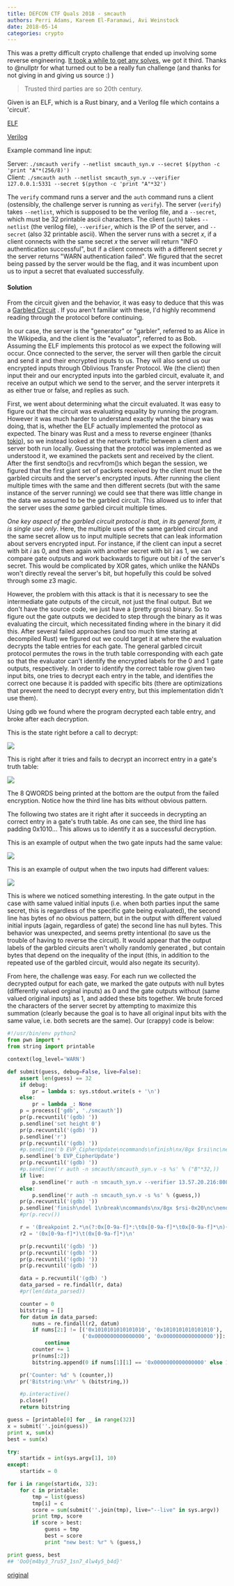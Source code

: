 ```yaml
---
title: DEFCON CTF Quals 2018 - smcauth
authors: Perri Adams, Kareem El-Faramawi, Avi Weinstock
date: 2018-05-14
categories: crypto
---
```


This was a pretty difficult crypto challenge that ended up involving some reverse
engineering. [It took a while to get any
solves](https://twitter.com/oooverflow/status/995743769726042112), we got it third. Thanks
to @nullptr for what turned out to be a really fun challenge (and thanks for not giving in
and giving us source :) )

>Trusted third parties are so 20th century.

Given is an ELF, which is a Rust binary, and a Verilog file which contains a 'circuit'. 

[ELF](https://github.com/perribus/ctf_writeups/blob/master/defconquals18/smcauth/smcauth)

[Verilog](https://github.com/perribus/ctf_writeups/blob/master/defconquals18/smcauth/smcauth)


Example command line input:

Server: `./smcauth verify --netlist smcauth_syn.v --secret $(python -c 'print "A"*(256/8)')`  
Client: `./smcauth auth --netlist smcauth_syn.v --verifier 127.0.0.1:5331 --secret $(python -c 'print "A"*32')`

The `verify` command runs a server and the `auth` command runs a client (ostensibly, the
challenge server is running as `verify`). The server (`verify`) takes `--netlist`, which
is supposed to be the verilog file, and a `--secret`, which must be 32 printable ascii
characters. The client (`auth`) takes `--netlist` (the verilog file), `--verifier`, which
is the IP of the server, and `--secret` (also 32 printable ascii). When the server runs
with a secret _x_, if a client connects with the same secret _x_ the server will return
"INFO authentication successful", but if a client connects with a different secret _y_ the
server returns "WARN authentication failed". We figured that the secret being passed by
the server would be the flag, and it was incumbent upon us to input a secret that
evaluated successfully. 

#### Solution

From the circuit given and the behavior, it was easy to deduce that this was a [Garbled
Circuit](https://en.wikipedia.org/wiki/Garbled_circuit) . If you aren't familiar with
these, I'd highly recommend reading through the protocol before continuing. 

In our case, the server is the "generator" or "garbler", referred to as Alice in the
Wikipedia, and the client is the "evaluator", referred to as Bob. Assuming the ELF
implements this protocol as we expect the following will occur. Once connected to the
server, the server will then garble the circuit and send it and their encrypted inputs to
us. They will also send us our encrypted inputs through Oblivious Transfer Protocol. We
(the client) then input their and our encrypted inputs into the garbled circuit, evaluate
it, and receive an output which we send to the server, and the server interprets it as
either true or false, and replies as such.

First, we went about determining what the circuit evaluated. It was easy to figure out
that the circuit was evaluating equality by running the program. However it was much
harder to understand exactly what the binary was doing, that is, whether the ELF actually
implemented the protocol as expected. The binary was Rust and a mess to reverse engineer
(thanks [tokio](https://github.com/tokio-rs)), so we instead looked at the network traffic
between a client and server both run locally. Guessing that the protocol was implemented
as we understood it, we examined the packets sent and received by the client. After the
first sendto()s and recvfrom()s which began the session, we figured that the first giant
set of packets received by the client must be the garbled circuits and the server's
encrypted inputs. After running the client multiple times with the same and then different
secrets (but with the same instance of the server running) we could see that there was
little change in the data we assumed to be the garbled circuit. This allowed us to infer
that the server uses the *same* garbled circuit multiple times.

*One key aspect of the garbled circuit protocol is that, in its general form, it is single
use only*. Here, the multiple uses of the same garbled circuit and the same secret allow
us to input multiple secrets that can leak information about servers encrypted input. For
instance, if the client can input a secret with bit _i_ as 0, and then again with another
secret with bit _i_ as 1, we can compare gate outputs and work backwards to figure out bit
_i_ of the server's secret. This would be complicated by XOR gates, which unlike the NANDs
won't directly reveal the server's bit, but hopefully this could be solved through some z3
magic. 

However, the problem with this attack is that it is necessary to see the intermediate gate
outputs of the circuit, not just the final output. But we don't have the source code, we
just have a (pretty gross) binary. So to figure out the gate outputs we decided to step
through the binary as it was evaluating the circuit, which necessitated finding where in
the binary it did this. After several failed approaches (and too much time staring at
decompiled Rust) we figured out we could target it at where the evaluation decrypts the
table entries for each gate. The general garbled circuit protocol permutes the rows in the
truth table corresponding with each gate so that the evaluator can't identify the
encrypted labels for the 0 and 1 gate outputs, respectively. In order to identify the
correct table row given two input bits, one tries to decrypt each entry in the table, and
identifies the correct one because it is padded with specific bits (there are
optimizations that prevent the need to decrypt every entry, but this implementation didn't
use them). 

Using gdb we found where the program decrypted each table entry, and broke after each
decryption. 

This is the state right before a call to decrypt:

![](https://krx.re/u/59304336fa05cdb83678d9f0b78d2c6dc53bb3eb.png)

This is right after it tries and fails to decrypt an incorrect entry in a gate's truth
table:

![](https://krx.re/u/b72b7b2a4c63b7b0e0730b328c69e1a4b45ef4e2.png)

The 8 QWORDS being printed at the bottom are the output from the failed encryption. Notice
how the third line has bits without obvious pattern. 

The following two states are it right after it succeeds in decrypting an correct entry in
a gate's truth table. As one can see, the third line has padding 0x1010... This allows us
to identify it as a successful decryption. 

This is an example of output when the two gate inputs had the same value:

![](https://krx.re/u/5186dfc2b6083b2652999867327112a7c899bb2f.png)

This is an example of output when the two inputs had different values:

![](https://krx.re/u/ab8f2f8fa9de4182c272c5b7d7836a2d3186a6be.png)

This is where we noticed something interesting. In the gate output in the case with same
valued initial inputs (i.e. when both parties input the same secret, this is regardless of
the specific gate being evaluated), the second line has bytes of no obvious pattern, but
in the output with different valued initial inputs (again, regardless of gate) the second
line has null bytes. This behavior was unexpected, and seems pretty intentional (to save
us the trouble of having to reverse the circuit). It would appear that the output labels
of the garbled circuits aren't wholly randomly generated , but contain bytes that depend
on the inequality of the input (this, in addition to the repeated use of the garbled
circuit, would also negate its security). 

From here, the challenge was easy. For each run we collected the decrypted output for each
gate, we marked the gate outputs with null bytes (differently valued orginal inputs) as 0
and the gate outputs without (same valued original inputs) as 1, and added these bits
together. We brute forced the characters of the server secret by attempting to maximize
this summation (clearly because the goal is to have all original input bits with the same
value, i.e. both secrets are the same). Our (crappy) code is below:

```python
#!/usr/bin/env python2
from pwn import *
from string import printable

context(log_level='WARN')

def submit(guess, debug=False, live=False):
    assert len(guess) == 32
    if debug:
        pr = lambda s: sys.stdout.write(s + '\n')
    else:
        pr = lambda _: None
    p = process(['gdb', './smcauth'])
    pr(p.recvuntil('(gdb) '))
    p.sendline('set height 0')
    pr(p.recvuntil('(gdb) '))
    p.sendline('r')
    pr(p.recvuntil('(gdb) '))
    #p.sendline('b EVP_CipherUpdate\ncommands\nfinish\nx/8gx $rsi\nc\nend')
    p.sendline('b EVP_CipherUpdate')
    pr(p.recvuntil('(gdb) '))
    #p.sendline('r auth -n smcauth/smcauth_syn.v -s %s' % ("B"*32,))
    if live:
        p.sendline('r auth -n smcauth_syn.v --verifier 13.57.20.216:8080 -s %s' % (guess,))
    else:
        p.sendline('r auth -n smcauth_syn.v -s %s' % (guess,))
    pr(p.recvuntil('(gdb) '))
    p.sendline('finish\ndel 1\nbreak\ncommands\nx/8gx $rsi-0x20\nc\nend\nc')
    #pr(p.recv())

    r = '(Breakpoint 2.*\n(?:0x[0-9a-f]*:\t0x[0-9a-f]*\t0x[0-9a-f]*\n){4})'
    r2 = '(0x[0-9a-f]*)\t(0x[0-9a-f]*)\n'

    pr(p.recvuntil('(gdb) '))
    pr(p.recvuntil('(gdb) '))
    pr(p.recvuntil('(gdb) '))
    pr(p.recvuntil('(gdb) '))

    data = p.recvuntil('(gdb) ')
    data_parsed = re.findall(r, data)
    #pr(len(data_parsed))

    counter = 0
    bitstring = []
    for datum in data_parsed:
        nums = re.findall(r2, datum)
        if nums[2:] != [('0x1010101010101010', '0x1010101010101010'),
                        ('0x0000000000000000', '0x0000000000000000')]:
            continue
        counter += 1
        pr(nums[:2])
        bitstring.append(0 if nums[1][1] == '0x0000000000000000' else 1)

    pr('Counter: %d' % (counter,))
    pr('Bitstring:\n%r' % (bitstring,))

    #p.interactive()
    p.close()
    return bitstring

guess = [printable[0] for _ in range(32)]
x = submit(''.join(guess))
print x, sum(x)
best = sum(x)

try:
    startidx = int(sys.argv[1], 10)
except:
    startidx = 0

for i in range(startidx, 32):
    for c in printable:
        tmp = list(guess)
        tmp[i] = c
        score = sum(submit(''.join(tmp), live="--live" in sys.argv))
        print tmp, score
        if score > best:
            guess = tmp
            best = score
            print "new best: %r" % (guess,)

print guess, best
## 'OoO{m4by3_7ru57_1sn7_4lw4y5_b4d}'
```

[original](https://github.com/aweinstock314/aweinstock-ctf-writeups/blob/master/defcon_quals_2018/smcauth/exploit_smcauth.py)
